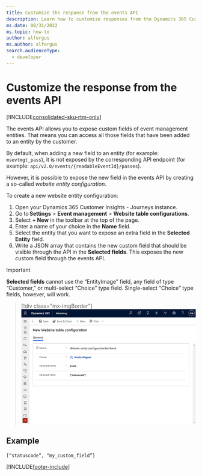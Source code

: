```yaml
---
title: Customize the response from the events API
description: Learn how to customize responses from the Dynamics 365 Customer Insights - Journeys events API.
ms.date: 08/31/2022
ms.topic: how-to
author: alfergus
ms.author: alfergus
search.audienceType: 
  - developer
---
```


# Customize the response from the events API

[!INCLUDE[consolidated-sku-rtm-only](.././includes/consolidated-sku-rtm-only.md)]

The events API allows you to expose custom fields of event management entities. That means you can access all those fields that have been added to an entity by the customer.

By default, when adding a new field to an entity (for example: `msevtmgt_pass`), it is not exposed by the corresponding API endpoint (for example: `api/v2.0/events/{readableEventId}/passes`). 

However, it is possible to expose the new field in the events API by creating a so-called *website entity configuration*. 

To create a new website entity configuration:

1. Open your Dynamics 365 Customer Insights - Journeys instance.
1. Go to **Settings** > **Event management** > **Website table configurations**.
1. Select **+ New** in the toolbar at the top of the page.
1. Enter a name of your choice in the **Name** field.
1. Select the entity that you want to expose an extra field in the **Selected Entity** field.
1. Write a JSON array that contains the new custom field that should be visible through the API in the **Selected fields**. This exposes the new custom field through the events API.

> [!IMPORTANT]
> **Selected fields** cannot use the “EntityImage” field, any field of type “Customer," or multi-select “Choice” type field. Single-select “Choice” type fields, however, will work.

> [!div class="mx-imgBorder"]
> ![Customize API response.](../media/customize-event-api-new.png "Customize API response")

## Example

```
[“statuscode”, “my_custom_field”]
```

[!INCLUDE[footer-include](.././includes/footer-banner.md)]
